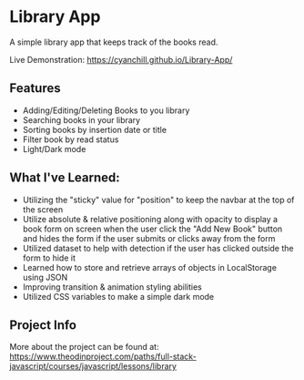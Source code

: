 # Library App

A simple library app that keeps track of the books read.

Live Demonstration: https://cyanchill.github.io/Library-App/

## Features

- Adding/Editing/Deleting Books to you library
- Searching books in your library
- Sorting books by insertion date or title
- Filter book by read status
- Light/Dark mode

## What I've Learned:

- Utilizing the "sticky" value for "position" to keep the navbar at the top of the screen
- Utilize absolute & relative positioning along with opacity to display a book form on screen when the user click the "Add New Book" button and hides the form if the user submits or clicks away from the form
- Utilized dataset to help with detection if the user has clicked outside the form to hide it
- Learned how to store and retrieve arrays of objects in LocalStorage using JSON
- Improving transition & animation styling abilities
- Utilized CSS variables to make a simple dark mode

## Project Info

More about the project can be found at: https://www.theodinproject.com/paths/full-stack-javascript/courses/javascript/lessons/library
